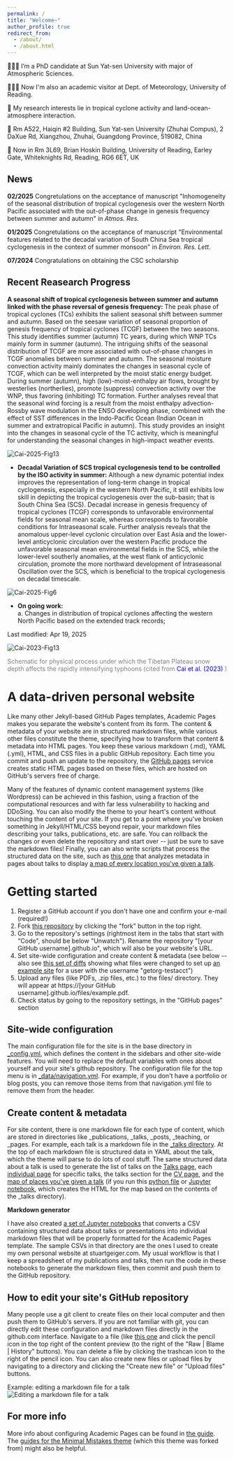 ```yaml
---
permalink: /
title: "Welcome~"
author_profile: true
redirect_from: 
  - /about/
  - /about.html
---
```


👨🏻‍💻 I’m a PhD candidate at Sun Yat-sen University with major of Atmospheric Sciences. <br>

👨🏻‍💻 Now I'm also an academic visitor at Dept. of Meteorology, University of Reading. 

🔬 My research interests lie in tropical cyclone activity and land-ocean-atmosphere interaction.

📃 Rm A522, Haiqin #2 Building, Sun Yat-sen University (Zhuhai Compus), 2 DaXue Rd, Xiangzhou, Zhuhai, Guangdong Province, 519082, China <br>

📃 Now in Rm 3L69, Brian Hoskin Building, University of Reading, Earley Gate, Whiteknights Rd, Reading, RG6 6ET, UK


## News

**02/2025** Congretulations on the acceptance of manuscript "Inhomogeneity of the seasonal distribution of tropical cyclogenesis over the western North Pacific associated with the out-of-phase change in genesis frequency between summer and autumn" in _Atmos. Res._

**01/2025** Congretulations on the acceptance of manuscript "Environmental features related to the decadal variation of South China Sea tropical cyclogenesis in the context of summer monsoon" in _Environ. Res. Lett._

**07/2024**  Congratulations on obtaining the CSC scholarship

## Recent Reasearch Progress

**A seasonal shift of tropical cyclogenesis between summer and autumn linked with the phase reversal of genesis frequency:** The peak phase of tropical cyclones (TCs) exhibits the salient seasonal shift between summer and autumn. Based on the seesaw variation of seasonal proportion of genesis frequency of tropical cyclones (TCGF) between the two seasons. This study identifies summer (autumn) TC years, during which WNP TCs mainly form in summer (autumn). The intriguing shifts of the seasonal distribution of TCGF are more associated with out-of-phase changes in TCGF anomalies between summer and autumn. The seasonal moisture convection activity mainly dominates the changes in seasonal cycle of TCGF, which can be well interpreted by the moist static energy budget. During summer (autumn), high (low)-moist-enthalpy air flows, brought by westerlies (northerlies), promote (suppress) convection activity over the WNP, thus favoring (inhibiting) TC formation. Further analyses reveal that the seasonal wind forcing is a result from the moist enthalpy advection-Rossby wave modulation in the ENSO developing phase, combined with the effect of SST differences in the Indo-Pacific Ocean (Indian Ocean in summer and extratropical Pacific in autumn). This study provides an insight into the changes in seasonal cycle of the TC activity, which is meaningful for understanding the seasonal changes in high-impact weather events.

![Cai-2025-Fig13](/images/AR-Figure_13.jpg)

- **Decadal Variation of SCS tropical cyclogenesis tend to be controlled by the ISO activity in summer:** Although a new dynamic potential index improves the representation of long-term change in tropical cyclogenesis, especially in the western North Pacific, it still exhibits low skill in depicting the tropical cyclogenesis over the sub-basin; that is South China Sea (SCS). Decadal increase in genesis frequency of tropical cyclones (TCGF) corresponds to unfavorable environmental fields for seasonal mean scale, whereas corresponds to favorable conditions for Intraseasonal scale. Further analysis reveals that  the anomalous upper-level cyclonic circulation over East Asia and the lower-level anticyclonic circulation over the western Pacific produce the unfavorable seasonal mean environmental fields in the SCS, while the lower-level southerly anomalies, at the west flank of anticyclonic circulation, promote the more northward development of Intraseasonal Oscillation over the SCS, which is beneficial to the tropical cyclogenesis on decadal timescale.  

![Cai-2025-Fig6](/images/Fig6-ERL.jpg)



- **On going work:** <br>
  a. 	Changes in distribution of tropical cyclones affecting the western North Pacific based on the extended track records; <br>


Last modified: Apr 19, 2025

<p hidden>
- **Possible mechanism of interaction between tropical SST variability and land surface processes to influence typhoon activity:** Tibetan Plateau snow depth has played an important role in weakening the correlation between rapidly intensifying tropical cyclones and tropical Indian Ocean sea surface temperatures (SST). Increased Tibetan Plateau snow depth (TPSD) promotes basinwide tropical Indian Ocean cooling through changes in geopotential heith anomalies and modulation of convection activity. In the following seasons, the weaker monsoon circulation associated with increase TPSD contributes to warm SST anomalies over the western Iindian Ocean, enhancingthe zonal contrast of Indian Ocean SST. The air-sea feedback process accelerates the growth of Indian Ocean Dipole during rapid intensification period The results of this study enhance understanding of changes in tropical cyclone intensity and have implications for seasonal forecasting of tropical cyclone  intensity over the western North Pacific basin.  This study also emphasizes the importance of Tibetan Plateau thermal forcing in atmosphere–ocean coupling.

![Cai-2023-Fig13](/images/NJQX202401002_519.jpg)

<font color=grey>Schematic for physical process under which the Tibetan Plateau snow depth affects the rapidly intensifying typhoons (cited from </font> <font color=Blue>Cai et al. (2023)</font> <font color=grey>)</font>


A data-driven personal website
======
Like many other Jekyll-based GitHub Pages templates, Academic Pages makes you separate the website's content from its form. The content & metadata of your website are in structured markdown files, while various other files constitute the theme, specifying how to transform that content & metadata into HTML pages. You keep these various markdown (.md), YAML (.yml), HTML, and CSS files in a public GitHub repository. Each time you commit and push an update to the repository, the [GitHub pages](https://pages.github.com/) service creates static HTML pages based on these files, which are hosted on GitHub's servers free of charge.

Many of the features of dynamic content management systems (like Wordpress) can be achieved in this fashion, using a fraction of the computational resources and with far less vulnerability to hacking and DDoSing. You can also modify the theme to your heart's content without touching the content of your site. If you get to a point where you've broken something in Jekyll/HTML/CSS beyond repair, your markdown files describing your talks, publications, etc. are safe. You can rollback the changes or even delete the repository and start over -- just be sure to save the markdown files! Finally, you can also write scripts that process the structured data on the site, such as [this one](https://github.com/academicpages/academicpages.github.io/blob/master/talkmap.ipynb) that analyzes metadata in pages about talks to display [a map of every location you've given a talk](https://academicpages.github.io/talkmap.html).

Getting started
======
1. Register a GitHub account if you don't have one and confirm your e-mail (required!)
1. Fork [this repository](https://github.com/academicpages/academicpages.github.io) by clicking the "fork" button in the top right. 
1. Go to the repository's settings (rightmost item in the tabs that start with "Code", should be below "Unwatch"). Rename the repository "[your GitHub username].github.io", which will also be your website's URL.
1. Set site-wide configuration and create content & metadata (see below -- also see [this set of diffs](http://archive.is/3TPas) showing what files were changed to set up [an example site](https://getorg-testacct.github.io) for a user with the username "getorg-testacct")
1. Upload any files (like PDFs, .zip files, etc.) to the files/ directory. They will appear at https://[your GitHub username].github.io/files/example.pdf.  
1. Check status by going to the repository settings, in the "GitHub pages" section

Site-wide configuration
------
The main configuration file for the site is in the base directory in [_config.yml](https://github.com/academicpages/academicpages.github.io/blob/master/_config.yml), which defines the content in the sidebars and other site-wide features. You will need to replace the default variables with ones about yourself and your site's github repository. The configuration file for the top menu is in [_data/navigation.yml](https://github.com/academicpages/academicpages.github.io/blob/master/_data/navigation.yml). For example, if you don't have a portfolio or blog posts, you can remove those items from that navigation.yml file to remove them from the header. 

Create content & metadata
------
For site content, there is one markdown file for each type of content, which are stored in directories like _publications, _talks, _posts, _teaching, or _pages. For example, each talk is a markdown file in the [_talks directory](https://github.com/academicpages/academicpages.github.io/tree/master/_talks). At the top of each markdown file is structured data in YAML about the talk, which the theme will parse to do lots of cool stuff. The same structured data about a talk is used to generate the list of talks on the [Talks page](https://academicpages.github.io/talks), each [individual page](https://academicpages.github.io/talks/2012-03-01-talk-1) for specific talks, the talks section for the [CV page](https://academicpages.github.io/cv), and the [map of places you've given a talk](https://academicpages.github.io/talkmap.html) (if you run this [python file](https://github.com/academicpages/academicpages.github.io/blob/master/talkmap.py) or [Jupyter notebook](https://github.com/academicpages/academicpages.github.io/blob/master/talkmap.ipynb), which creates the HTML for the map based on the contents of the _talks directory).

**Markdown generator**

I have also created [a set of Jupyter notebooks](https://github.com/academicpages/academicpages.github.io/tree/master/markdown_generator
) that converts a CSV containing structured data about talks or presentations into individual markdown files that will be properly formatted for the Academic Pages template. The sample CSVs in that directory are the ones I used to create my own personal website at stuartgeiger.com. My usual workflow is that I keep a spreadsheet of my publications and talks, then run the code in these notebooks to generate the markdown files, then commit and push them to the GitHub repository.

How to edit your site's GitHub repository
------
Many people use a git client to create files on their local computer and then push them to GitHub's servers. If you are not familiar with git, you can directly edit these configuration and markdown files directly in the github.com interface. Navigate to a file (like [this one](https://github.com/academicpages/academicpages.github.io/blob/master/_talks/2012-03-01-talk-1.md) and click the pencil icon in the top right of the content preview (to the right of the "Raw | Blame | History" buttons). You can delete a file by clicking the trashcan icon to the right of the pencil icon. You can also create new files or upload files by navigating to a directory and clicking the "Create new file" or "Upload files" buttons. 

Example: editing a markdown file for a talk
![Editing a markdown file for a talk](/images/editing-talk.png)

For more info
------
More info about configuring Academic Pages can be found in [the guide](https://academicpages.github.io/markdown/). The [guides for the Minimal Mistakes theme](https://mmistakes.github.io/minimal-mistakes/docs/configuration/) (which this theme was forked from) might also be helpful.
</p>

